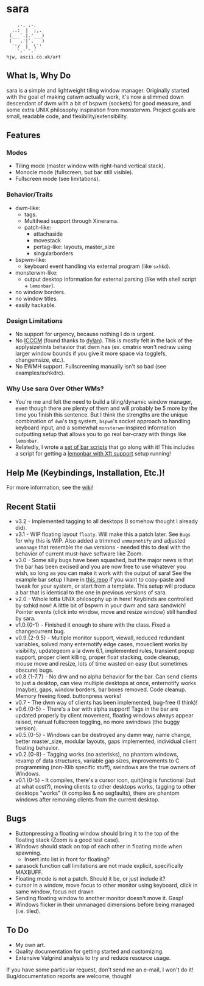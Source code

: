 sara
=====

        .-. .-.
      ..:  |  ;,.
     (___`.|.'___)
     (   .'|`.   )
      `'/  |  \`'
        `-' `-'                                                                    hjw, ascii.co.uk/art 
What Is, Why Do
-------
sara is a simple and lightweight tiling window manager. Originally started with the goal of making catwm actually work, it's now a slimmed down descendant of dwm with a bit of bspwm (sockets) for good measure, and some extra UNIX philosophy inspiration from monsterwm. Project goals are small, readable code, and flexibility/extensibility.

Features
-----
### Modes
* Tiling mode (master window with right-hand vertical stack).
* Monocle mode (fullscreen, but bar still visible).
* Fullscreen mode (see limitations).

### Behavior/Traits
* dwm-like:
	* tags.
	* Multihead support through Xinerama.
	* patch-like:
		* attachaside
		* movestack
		* pertag-like: layouts, master_size
		* singularborders
* bspwm-like:
	* keyboard event handling via external program (like `sxhkd`).
* monsterwm-like:
	* output desktop information for external parsing (like with shell script + `lemonbar`).
* no window borders.
* no window titles.
* easily hackable.

### Design Limitations
* No support for urgency, because nothing I do is urgent.
* No [ICCCM](https://web.archive.org/web/20190617214524/https://raw.githubusercontent.com/kfish/xsel/1a1c5edf0dc129055f7764c666da2dd468df6016/rant.txt) (found thanks to [dylan](https://github.com/dylanaraps/sowm)). This is mostly felt in the lack of the applysizehints behavior that dwm has (ex. cmatrix won't redraw using larger window bounds if you give it more space via togglefs, changemsize, etc.).
* No EWMH support. Fullscreening manually isn't so bad (see examples/sxhkdrc).

### Why Use sara Over Other WMs?

* You're me and felt the need to build a tiling/dynamic window manager, even though there are plenty of them and will probably be 5 more by the time you finish this sentence. But I think the strengths are the unique combination of `dwm`'s tag system, `bspwm`'s socket approach to handling keyboard input, and a somewhat `monsterwm`-inspired information outputting setup that allows you to go real bar-crazy with things like `lemonbar`.
* Relatedly, I wrote a [set of bar scripts](https://github.com/gitluin/sbar-lemon) that go along with it! This includes a script for getting a [lemonbar with Xft support](https://github.com/krypt-n/bar) setup running!

Help Me (Keybindings, Installation, Etc.)!
-------------------------------------------
For more information, see the [wiki](https://github.com/gitluin/sara/wiki)!

Recent Statii
------
 * v3.2		- Implemented tagging to all desktops (I somehow thought I already did).
 * v3.1		- WIP floating layout `floaty`. Will make this a patch later. See `Bugs` for why this is WIP. Also added a trimmed `unmapnotify` and adjusted `unmanage` that resemble the `dwm` versions - needed this to deal with the behavior of current must-have software like Zoom.
 * v3.0		- Some silly bugs have been squashed, but the major news is that the bar has been excised and you are now free to use whatever you wish, so long as you can make it work with the output of sara! See the example bar setup I have in [this repo](https://github.com/gitluin/sbar-lemon) if you want to copy-paste and tweak for your system, or start from a template. This setup will produce a bar that is identical to the one in previous versions of sara.
 * v2.0		- Whole lotta UNIX philosophy up in here! Keybinds are controlled by sxhkd now! A little bit of bspwm in your dwm and sara sandwich! Pointer events (click into window, move and resize window) still handled by sara.
 * v1.0.{0-1} 	- Finished it enough to share with the class. Fixed a changecurrent bug.
 * v0.9.{2-9.5}	- Multiple monitor support, viewall, reduced redundant variables, solved many enternotify edge cases, moveclient works by visibility, updategeom a la dwm 6.1, implemented rules, transient popup support, proper client killing, proper float stacking, code cleanup, mouse move and resize, lots of time wasted on easy (but sometimes obscure) bugs.
 * v0.8.{1-7.7} - No drw and no alpha behavior for the bar. Can send clients to just a desktop, can view multiple desktops at once, enternotify works (maybe), gaps, window borders, bar boxes removed. Code cleanup. Memory freeing fixed. buttonpress works!
 * v0.7		- The dwm way of clients has been implemented, bug-free (I think)!
 * v0.6.{0-5}	- There's a bar with alpha support! Tags in the bar are updated properly by client movement, floating windows always appear raised, manual fullscreen toggling, no more swindows (the buggy version).
 * v0.5.{0-5}	- Windows can be destroyed any damn way, name change, better master_size, modular layouts, gaps implemented, individual client floating behavior.
 * v0.2.{0-8}	- Tagging works (no asterisks), no phantom windows, revamp of data structures, variable gap sizes, improvements to C programming (non-Xlib specific stuff), swindows are the true owners of Windows.
 * v0.1.{0-5}	- It compiles, there's a cursor icon, quit()ing is functional (but at what cost?), moving clients to other desktops works, tagging to other desktops "works" (it compiles & no segfaults), there are phantom windows after removing clients from the current desktop.

Bugs
----
 * Buttonpressing a floating window should bring it to the top of the floating stack (Zoom is a good test case).
 * Windows should stack on top of each other in floating mode when spawning.
   * Insert into list in front for floating?
 * sarasock function call limitations are not made explicit, specifically MAXBUFF.
 * Floating mode is not a patch. Should it be, or just include it?
 * cursor in a window, move focus to other monitor using keyboard, click in same window, focus not drawn
 * Sending floating window to another monitor doesn't move it. Gasp!
 * Windows flicker in their unmanaged dimensions before being managed (i.e. tiled).

To Do
----
 * My own art.
 * Quality documentation for getting started and customizing.
 * Extensive Valgrind analysis to try and reduce resource usage.

If you have some particular request, don't send me an e-mail, I won't do it! Bug/documentation reports are welcome, though!
